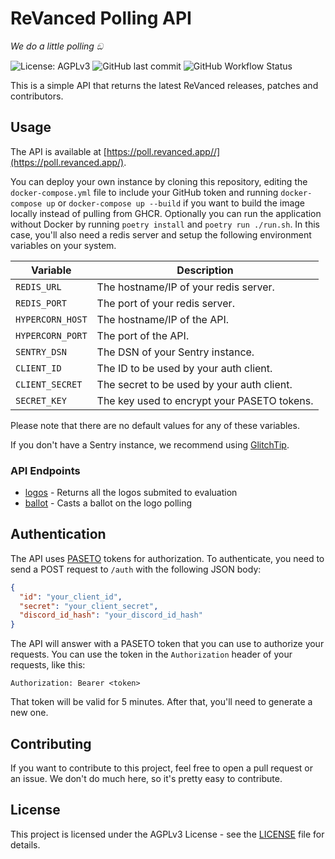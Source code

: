 # ReVanced Polling API

_We do a little polling ඞ_

![License: AGPLv3](https://img.shields.io/github/license/revanced/revanced-polling-api)
![GitHub last commit](https://img.shields.io/github/last-commit/revanced/revanced-polling-api)
![GitHub Workflow Status](https://github.com/revanced/revanced-polling-api/actions/workflows/dev.yml/badge.svg)

This is a simple API that returns the latest ReVanced releases, patches and contributors.

## Usage

The API is available at [https://poll.revanced.app//](https://poll.revanced.app/).

You can deploy your own instance by cloning this repository, editing the `docker-compose.yml` file to include your GitHub token and running `docker-compose up` or `docker-compose up --build` if you want to build the image locally instead of pulling from GHCR. Optionally you can run the application without Docker by running `poetry install` and `poetry run ./run.sh`. In this case, you'll also need a redis server and setup the following environment variables on your system.

| Variable               | Description                                      |
| ---------------------- | ------------------------------------------------ |
| `REDIS_URL`            | The hostname/IP of your redis server.            |
| `REDIS_PORT`           | The port of your redis server.                   |
| `HYPERCORN_HOST`       | The hostname/IP of the API.                      |
| `HYPERCORN_PORT`       | The port of the API.                             |
| `SENTRY_DSN`           | The DSN of your Sentry instance.                 |
| `CLIENT_ID`            | The ID to be used by your auth client.           |
| `CLIENT_SECRET`        | The secret to be used by your auth client.       |
| `SECRET_KEY`           | The key used to encrypt your PASETO tokens.      |


Please note that there are no default values for any of these variables.

If you don't have a Sentry instance, we recommend using [GlitchTip](https://glitchtip.com/).

### API Endpoints

* [logos](https://poll.revanced.app/logos) - Returns all the logos submited to evaluation
* [ballot](https://poll.revanced.app/ballot) - Casts a ballot on the logo polling

## Authentication

The API uses [PASETO](https://paseto.io/) tokens for authorization. To authenticate, you need to send a POST request to `/auth` with the following JSON body:

```json
{
  "id": "your_client_id",
  "secret": "your_client_secret",
  "discord_id_hash": "your_discord_id_hash"
}
```

The API will answer with a PASETO token that you can use to authorize your requests. You can use the token in the `Authorization` header of your requests, like this:

```
Authorization: Bearer <token>
```

That token will be valid for 5 minutes. After that, you'll need to generate a new one.

## Contributing

If you want to contribute to this project, feel free to open a pull request or an issue. We don't do much here, so it's pretty easy to contribute.

## License

This project is licensed under the AGPLv3 License - see the [LICENSE](LICENSE) file for details.
